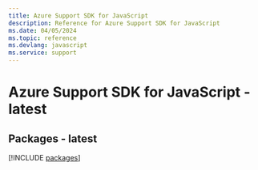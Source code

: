```yaml
---
title: Azure Support SDK for JavaScript
description: Reference for Azure Support SDK for JavaScript
ms.date: 04/05/2024
ms.topic: reference
ms.devlang: javascript
ms.service: support
---
```

# Azure Support SDK for JavaScript - latest
## Packages - latest
[!INCLUDE [packages](support-index.md)]